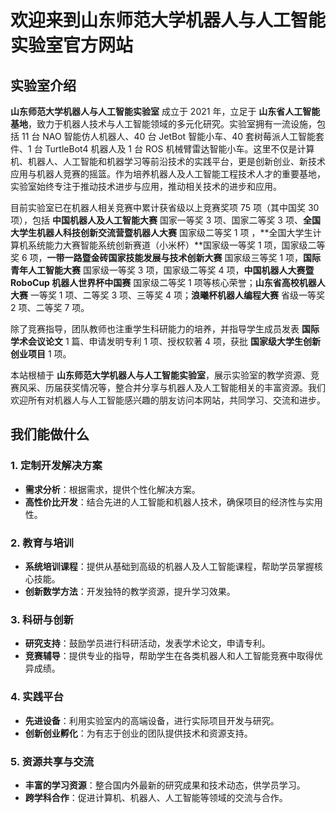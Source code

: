 # 欢迎来到山东师范大学机器人与人工智能实验室官方网站

## 实验室介绍

**山东师范大学机器人与人工智能实验室** 成立于 2021 年，立足于 **山东省人工智能基地**，致力于机器人技术与人工智能领域的多元化研究。实验室拥有一流设施，包括 11 台 NAO 智能仿人机器人、40 台 JetBot 智能小车、40 套树莓派人工智能套件、1 台 TurtleBot4 机器人及 1 台 ROS 机械臂雷达智能小车。这里不仅是计算机、机器人、人工智能和机器学习等前沿技术的实践平台，更是创新创业、新技术应用与机器人竞赛的摇篮。作为培养机器人及人工智能工程技术人才的重要基地，实验室始终专注于推动技术进步与应用，推动相关技术的进步和应用。

目前实验室已在机器人相关竞赛中累计获省级以上竞赛奖项 75 项（其中国奖 30 项），包括 **中国机器人及人工智能大赛** 国家一等奖 3 项、国家二等奖 3 项、**全国大学生机器人科技创新交流营暨机器人大赛** 国家级二等奖 1 项 ，**全国大学生计算机系统能力大赛智能系统创新赛道（小米杯）**国家级一等奖 1 项，国家级二等奖 6 项，**一带一路暨金砖国家技能发展与技术创新大赛** 国家级三等奖 1 项，**国际青年人工智能大赛** 国家级一等奖 3 项，国家级二等奖 4 项，**中国机器人大赛暨 RoboCup 机器人世界杯中国赛** 国家级二等奖 1 项等核心荣誉；**山东省高校机器人大赛** 一等奖 1 项、二等奖 3 项、三等奖 4 项；**浪曦杯机器人编程大赛** 省级一等奖 2 项、二等奖 7 项。

除了竞赛指导，团队教师也注重学生科研能力的培养，并指导学生成员发表 **国际学术会议论文** 1 篇、申请发明专利 1 项、授权软著 4 项，获批 **国家级大学生创新创业项目** 1 项。

本站根植于 **山东师范大学机器人与人工智能实验室**，展示实验室的教学资源、竞赛风采、历届获奖情况等，整合并分享与机器人及人工智能相关的丰富资源。我们欢迎所有对机器人与人工智能感兴趣的朋友访问本网站，共同学习、交流和进步。

## 我们能做什么

### 1. 定制开发解决方案

- **需求分析**：根据需求，提供个性化解决方案。
- **高性价比开发**：结合先进的人工智能和机器人技术，确保项目的经济性与实用性。

### 2. 教育与培训

- **系统培训课程**：提供从基础到高级的机器人及人工智能课程，帮助学员掌握核心技能。
- **创新数学方法**：开发独特的教学资源，提升学习效果。

### 3. 科研与创新

- **研究支持**：鼓励学员进行科研活动，发表学术论文，申请专利。
- **竞赛辅导**：提供专业的指导，帮助学生在各类机器人和人工智能竞赛中取得优异成绩。

### 4. 实践平台

- **先进设备**：利用实验室内的高端设备，进行实际项目开发与研究。
- **创新创业孵化**：为有志于创业的团队提供技术和资源支持。

### 5. 资源共享与交流

- **丰富的学习资源**：整合国内外最新的研究成果和技术动态，供学员学习。
- **跨学科合作**：促进计算机、机器人、人工智能等领域的交流与合作。
